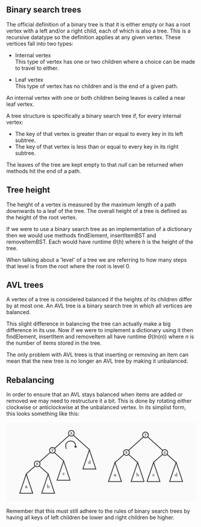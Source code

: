 ## Binary search trees

The official definition of a binary tree is that it is either empty or has a root vertex with a left and/or a right child, each of which is also a tree. This is a recursive datatype so the definition applies at any given vertex. These vertices fall into two types:

- Internal vertex <br>
  This type of vertex has one or two children where a choice can be made to travel to either.

- Leaf vertex <br>
  This type of vertex has no children and is the end of a given path.

An internal vertex with one or both children being leaves is called a near leaf vertex.

A tree structure is specifically a binary search tree if, for every internal vertex:

- The key of that vertex is greater than or equal to every key in its left subtree.
- The key of that vertex is less than or equal to every key in its right subtree.

The leaves of the tree are kept empty to that $null$ can be returned when methods hit the end of a path.

## Tree height

The height of a vertex is measured by the maximum length of a path downwards to a leaf of the tree. The overall height of a tree is defined as the height of the root vertex.

If we were to use a binary search tree as an implementation of a dictionary then we would use methods findElement, insertItemBST and removeItemBST. Each would have runtime $\Theta(h)$ where $h$ is the height of the tree.

When talking about a 'level' of a tree we are referring to how many steps that level is from the root where the root is level 0.

## AVL trees

A vertex of a tree is considered balanced if the heights of its children differ by at most one. An AVL tree is a binary search tree in which all vertices are balanced.

This slight difference in balancing the tree can actually make a big difference in its use. Now if we were to implement a dictionary using it then findElement, insertItem and removeItem all have runtime $\Theta(ln(n))$ where $n$ is the number of items stored in the tree.

The only problem with AVL trees is that inserting or removing an item can mean that the new tree is no longer an AVL tree by making it unbalanced.

## Rebalancing

In order to ensure that an AVL stays balanced when items are added or removed we may need to restructure it a bit. This is done by rotating either clockwise or anticlockwise at the unbalanced vertex. In its simplist form, this looks something like this:

![Clockwise rebalancing](clockwise-rebalancing.svg)

Remember that this must still adhere to the rules of binary search trees by having all keys of left children be lower and right children be higher.

<!-- ## Insertions

## Removals -->
